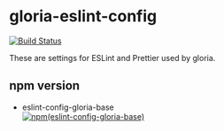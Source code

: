 # gloria-eslint-config

[![Build Status](https://travis-ci.com/gloriaJun/gloria-eslint-config.svg?branch=main)](https://travis-ci.com/gloriaJun/gloria-eslint-config) <br />

These are settings for ESLint and Prettier used by gloria.

## npm version

- eslint-config-gloria-base <br/>
[![npm(eslint-config-gloria-base)](https://badge.fury.io/js/eslint-config-gloria-base.svg)](https://badge.fury.io/js/geslint-config-gloria-base)

